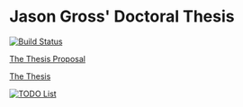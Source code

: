 # Jason Gross' Doctoral Thesis

[![Build Status](https://api.travis-ci.com/JasonGross/doctoral-thesis.svg?branch=master)](https://travis-ci.com/JasonGross/doctoral-thesis)

[The Thesis Proposal](//jasongross.github.io/doctoral-thesis/nightly/jgross-thesis-proposal.pdf)

[The Thesis](//jasongross.github.io/doctoral-thesis/nightly/jgross-thesis.pdf)

[![TODO List](https://jasongross.github.io/doctoral-thesis/nightly/full-todo.svg)](https://jasongross.github.io/doctoral-thesis/nightly/full-todo.svg)
